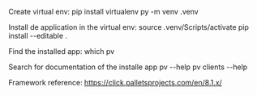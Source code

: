 Create virtual env:
pip install virtualenv
py -m venv .venv

Install de application in the virtual env:
source .venv/Scripts/activate
pip install --editable .

Find the installed app:
which pv

Search for documentation of the installe app
pv --help
pv clients --help

Framework reference:
https://click.palletsprojects.com/en/8.1.x/